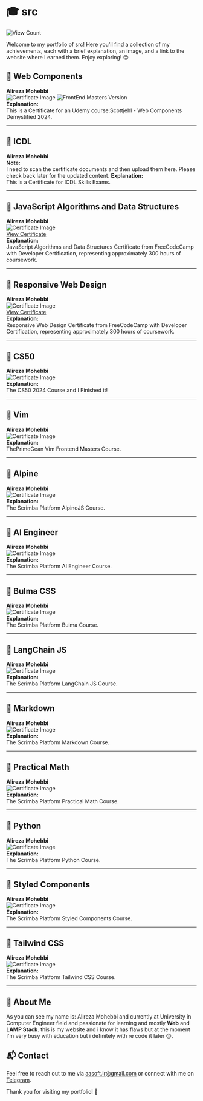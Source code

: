 # 🎓 src

![View Count](https://komarev.com/ghpvc/?username=aasoftir&color=blue)

Welcome to my portfolio of src! Here you'll find a collection of my achievements, each with a brief explanation, an image, and a link to the website where I earned them. Enjoy exploring! 😊

## 📜 Web Components

**Alireza Mohebbi**  
![Certificate Image](./src/Web%20Components/web_components.png)
![FrontEnd Masters Version](./src/Web%20Components/web-components-dark-1.png)  
**Explanation:**  
This is a Certificate for an Udemy course:Scottjehl - Web Components Demystified 2024.

---

## 📜 ICDL

**Alireza Mohebbi**  
**Note:**  
I need to scan the certificate documents and then upload them here. Please check back later for the updated content.
**Explanation:**  
This is a Certificate for ICDL Skills Exams.

---

## 📜 JavaScript Algorithms and Data Structures

**Alireza Mohebbi**  
![Certificate Image](./src/FreeCodeCamp/js.png)  
[View Certificate](https://freecodecamp.org/certification/aasoft/javascript-algorithms-and-data-structures)  
**Explanation:**  
JavaScript Algorithms and Data Structures Certificate from FreeCodeCamp with Developer Certification, representing approximately 300 hours of coursework.

---

## 📜 Responsive Web Design

**Alireza Mohebbi**  
![Certificate Image](./src/FreeCodeCamp/web_design.png)  
[View Certificate](https://freecodecamp.org/certification/aasoft/responsive-web-design)  
**Explanation:**  
Responsive Web Design Certificate from FreeCodeCamp with Developer Certification, representing approximately 300 hours of
coursework.

---

## 📜 CS50

**Alireza Mohebbi**  
![Certificate Image](./src/CS50/CS50x.png)  
**Explanation:**  
The CS50 2024 Course and I Finished it!

---

## 📜 Vim

**Alireza Mohebbi**  
![Certificate Image](./src/vim/vim-fundamentals-dark-1.png)  
**Explanation:**  
ThePrimeGean Vim Frontend Masters Course.

---

## 📜 Alpine

**Alireza Mohebbi**  
![Certificate Image](./src/Alpine/alpine.png)  
**Explanation:**  
The Scrimba Platform AlpineJS Course.

---

## 📜 AI Engineer

**Alireza Mohebbi**  
![Certificate Image](./src/Ai%20Engineer/AI%20Engineer%20Path.png)  
**Explanation:**  
The Scrimba Platform AI Engineer Course.

---

## 📜 Bulma CSS

**Alireza Mohebbi**  
![Certificate Image](./src/Bulma/bulma.png)  
**Explanation:**  
The Scrimba Platform Bulma Course.

---

## 📜 LangChain JS

**Alireza Mohebbi**  
![Certificate Image](./src/LangChain%20JS/LangChain.js.png)  
**Explanation:**  
The Scrimba Platform LangChain JS Course.

---

## 📜 Markdown

**Alireza Mohebbi**  
![Certificate Image](./src/Markdown/md.png)  
**Explanation:**  
The Scrimba Platform Markdown Course.

---

## 📜 Practical Math

**Alireza Mohebbi**  
![Certificate Image](./src/Practical%20Math%20for%20Frontend%20Developers/Practical%20Math%20for%20Frontend%20Developers.png)  
**Explanation:**  
The Scrimba Platform Practical Math Course.

---

## 📜 Python

**Alireza Mohebbi**  
![Certificate Image](./src/Python/Python.png)  
**Explanation:**  
The Scrimba Platform Python Course.

---

## 📜 Styled Components

**Alireza Mohebbi**  
![Certificate Image](./src/Styled%20Components/Styled%20Components.png)  
**Explanation:**  
The Scrimba Platform Styled Components Course.

---

## 📜 Tailwind CSS

**Alireza Mohebbi**  
![Certificate Image](./src/Tailwind%20CSS/Tailwind%20CSS.png)  
**Explanation:**  
The Scrimba Platform Tailwind CSS Course.

---

## 🌟 About Me

As you can see my name is: Alireza Mohebbi and currently at University in Computer Engineer field and passionate for learning and mostly **Web** and **LAMP Stack**. this is my website and i know it has flaws but at the moment I'm very busy with education but i definitely with re code it later 😙.

## 📬 Contact

Feel free to reach out to me via [aasoft.ir@gmail.com](mailto:aasoft.ir@gmail.com) or connect with me on [Telegram](https://t.me/aasoft_2003).

Thank you for visiting my portfolio! 🚀
